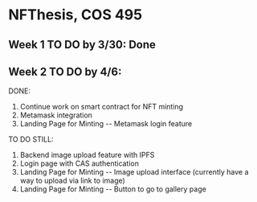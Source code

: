 # NFThesis, COS 495
 ## Week 1 TO DO by 3/30: Done


## Week 2 TO DO by 4/6:
DONE:
1. Continue work on smart contract for NFT minting
3. Metamask integration 
4. Landing Page for Minting -- Metamask login feature

TO DO STILL:
1. Backend image upload feature with IPFS
2. Login page with CAS authentication
3. Landing Page for Minting -- Image upload interface (currently have a way to upload via link to image)
5. Landing Page for Minting -- Button to go to gallery page
